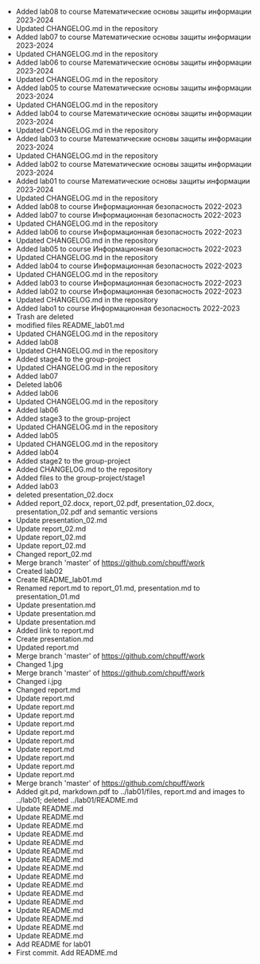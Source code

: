 - Added lab08 to course Математические основы защиты информации 2023-2024
- Updated CHANGELOG.md in the repository
- Added lab07 to course Математические основы защиты информации 2023-2024
- Updated CHANGELOG.md in the repository
- Added lab06 to course Математические основы защиты информации 2023-2024
- Updated CHANGELOG.md in the repository
- Added lab05 to course Математические основы защиты информации 2023-2024
- Updated CHANGELOG.md in the repository
- Added lab04 to course Математические основы защиты информации 2023-2024
- Updated CHANGELOG.md in the repository
- Added lab03 to course Математические основы защиты информации 2023-2024
- Updated CHANGELOG.md in the repository
- Added lab02 to course Математические основы защиты информации 2023-2024
- Added lab01 to course Математические основы защиты информации 2023-2024
- Updated CHANGELOG.md in the repository
- Added lab08 to course Информационная безопасность 2022-2023
- Added lab07 to course Информационная безопасность 2022-2023
- Updated CHANGELOG.md in the repository
- Added lab06 to course Информационная безопасность 2022-2023
- Updated CHANGELOG.md in the repository
- Added lab05 to course Информационная безопасность 2022-2023
- Updated CHANGELOG.md in the repository
- Added lab04 to course Информационная безопасность 2022-2023
- Updated CHANGELOG.md in the repository
- Added lab03 to course Информационная безопасность 2022-2023
- Added lab02 to course Информационная безопасность 2022-2023
-  Updated CHANGELOG.md in the repository
- Added labo1 to course Информационная безопасность 2022-2023
- Trash are deleted
- modified files README_lab01.md
- Updated CHANGELOG.md in the repository
-  Added lab08
- Updated CHANGELOG.md in the repository
- Added stage4 to the group-project
- Updated CHANGELOG.md in the repository
- Added lab07
- Deleted lab06
- Added lab06
- Updated CHANGELOG.md in the repository
- Added lab06
- Added stage3 to the group-project
-  Updated CHANGELOG.md in the repository
- Added lab05
- Updated CHANGELOG.md in the repository
- Added lab04
- Added stage2 to the group-project
- Added CHANGELOG.md to the repository
- Added files to the group-project/stage1
- Added lab03
- deleted presentation_02.docx
- Added report_02.docx, report_02.pdf, presentation_02.docx, presentation_02.pdf and semantic versions
- Update presentation_02.md
- Update report_02.md
- Update report_02.md
- Update report_02.md
- Changed report_02.md
- Merge branch 'master' of https://github.com/chpuff/work
- Created lab02
- Create README_lab01.md
- Renamed report.md to report_01.md, presentation.md to presentation_01.md
- Update presentation.md
- Update presentation.md
- Update presentation.md
- Added link to report.md
- Create presentation.md
- Updated report.md
- Merge branch 'master' of https://github.com/chpuff/work
- Changed 1.jpg
- Merge branch 'master' of https://github.com/chpuff/work
- Changed i.jpg
- Changed report.md
- Update report.md
- Update report.md
- Update report.md
- Update report.md
- Update report.md
- Update report.md
- Update report.md
- Update report.md
- Update report.md
- Update report.md
- Merge branch 'master' of https://github.com/chpuff/work
- Added git.pd, markdown.pdf to ../lab01/files, report.md and images to ../lab01; deleted ../lab01/README.md
- Update README.md
- Update README.md
- Update README.md
- Update README.md
- Update README.md
- Update README.md
- Update README.md
- Update README.md
- Update README.md
- Update README.md
- Update README.md
- Update README.md
- Update README.md
- Update README.md
- Update README.md
- Update README.md
- Add README for lab01
- First commit. Add README.md
